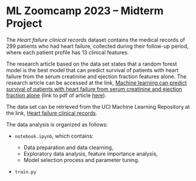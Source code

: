 # ML Zoomcamp 2023 &ndash; Midterm Project

The _Heart failure clinical records_ dataset contains the medical records of 299 patients who had heart failure, collected during their follow-up period, where each patient profile has 13 clinical features.

The research article based on the data set states that a random forest model is the best model that can predict survival of patients with heart failure from the serum creatinine and ejection fraction features alone. The research article can be accessed at the link, [Machine learning can predict survival of patients with heart failure from serum creatinine and ejection fraction alone](https://www.semanticscholar.org/paper/Machine-learning-can-predict-survival-of-patients-Chicco-Jurman/e64579d8593140396b518682bb3a47ba246684eb) (link to pdf of article [here](https://bmcmedinformdecismak.biomedcentral.com/counter/pdf/10.1186/s12911-020-1023-5.pdf)).

The data set can be retrieved from the UCI Machine Learning Repository at the link, [Heart failure clinical records](http://archive.ics.uci.edu/dataset/519/heart+failure+clinical+records).

The data analysis is organized as follows:

* `notebook.ipynb`, which contains:
    * Data preparation and data clearning,
    * Exploratory data analysis, feature importance analysis,
    * Model selection process and parameter tuning.

* `train.py`
